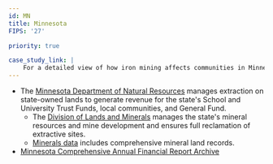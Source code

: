 ```yaml
---
id: MN
title: Minnesota
FIPS: '27'

priority: true

case_study_link: |
    For a detailed view of how iron mining affects communities in Minnesota, read the [St. Louis County case study](../../case-studies/st-louis/).
---
```

* The [Minnesota Department of Natural Resources](http://www.dnr.state.mn.us/index.html) manages extraction on state-owned lands to generate revenue for the state's School and University Trust Funds, local communities, and General Fund.
  - The [Division of Lands and Minerals](http://www.dnr.state.mn.us/lands_minerals/index.html) manages the state's mineral resources and mine development and ensures full reclamation of extractive sites.
  - [Minerals data](http://minarchive.dnr.state.mn.us/) includes comprehensive mineral land records.
* [Minnesota Comprehensive Annual Financial Report Archive](http://mn.gov/mmb/accounting/reports/comprehensive-annual.jsp)
